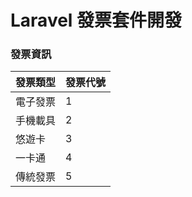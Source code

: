 # Laravel 發票套件開發

### 發票資訊
| 發票類型 | 發票代號 |
|------|------|
| 電子發票 | 1    |
| 手機載具 | 2    |
| 悠遊卡  | 3    |
| 一卡通  | 4    |
| 傳統發票 | 5    |

